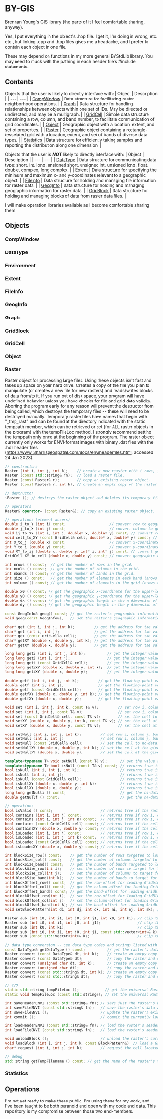 # BY-GIS
Brennan Young's GIS library (the parts of it I feel comfortable sharing, anyway).

Yes, I put everything in the object's .hpp file. I get it, I'm doing in wrong, etc. etc., but linking .cpp and .hpp files gives me a headache, and I prefer to contain each object in one file.

These may depend on functions in my more general BYStdLib library. You may need to muck with the pathing in each header file's #include statements.

## Contents

Objects that the user is likely to directly interface with:
| Object | Description |
| --- | --- |
| [CompWindow](CompWindow) | Data structure for facilitating raster neighborhood operations. |
| [Graph](Graph) | Data structure for handling relationships between objects within one set of IDs. May be directed or undirected, and may be a multigraph. |
| [GridCell](GridCell) | Simple data structure containing a row, column, and band number, to facilitate communication of grid coordinates. |
| [Object](Object) | Geographic object with a location, extent, and set of properties. |
| [Raster](Raster) | Geographic object containing a rectangle-tesselated grid with a location, extent, and set of bands of diverse data types. |
| [Statistics](Statistics) | Data structure for efficiently taking samples and reporting the distribution along one dimension. |

Objects that the user is ***NOT*** likely to directly interface with:
| Object | Description |
| --- | --- |
| [DataType](DataType) | Data structure for communicating data type: short, int, long, unsigned short, unsigned int, unsigned long, float, double, complex, long complex. |
| [Extent](Extent) | Data structure for specifying the minimum and maximum x- and y-coordinates relevant to a geographic object. |
| [FileInfo](FileInfo) | Data structure for holding and managing file information for raster data. |
| [GeogInfo](GeogInfo) | Data structure for holding and managing geographic information for raster data. |
| [GridBlock](GridBlock) | Data structure for holding and managing blocks of data from raster data files. |

I will make operation libraries available as I become comfortable sharing them.

## Objects

### CompWindow

### DataType

### Environment

### Extent

### FileInfo

### GeogInfo

### Graph

### GridBlock

### GridCell

### Object

### Raster

Raster object for processing large files. Using these objects isn't fast and takes up space on your hard drive. Creates a copy of the file you plan to manipulate (or creates a new file for new rasters) and reads/writes blocks of data from/to it. If you run out of disk space, your program will have undefined behavior unless you have checks for file and grid data validity. Aborting the program early for any reason will prevent the destructor from being called, which destroys the temporary files -- these will need to be destroyed manually. Temporary raster files have names that begin with "_tmp_rast" and can be found at the directory indicated with the static temppath member, which can be retrieved or set (for ALL raster objects in the program) with the tempFileLoc method. I strongly recommend setting the temppath only once at the beginning of the program. The raster object currently only works for ENVI-format images with binary .dat files with the .hdr header files (https://www.l3harrisgeospatial.com/docs/enviheaderfiles.html, accessed 24 Jan 2023).

```C++
// constructors
Raster (int i, int j, int k);    // create a new reaster with i rows, j columns, and k bands.
Raster (const std::string& fn);  // load a raster file.
Raster (const Raster& r);        // copy an existing raster object.
Raster (const Raster& r, int k); // create an empty copy of the raster object (same rows, columns, data type, no-data value) with k bands (minimum 1).

// destructor
~Raster (); // destroys the raster object and deletes its temporary file.

// operators
Raster& operator= (const Raster&); // copy an existing raster object.

// operations (element access)
double i_to_Y (int i) const;                    // convert row to geographic y-coordinate.
double j_to_X (int j) const;                    // convert column to geographic x-coordinate.
void ij_to_XY (int i, int j, double* x, double* y) const; // convert row and column to geographic coordinates.
void cell_to_XY (const GridCell& cell, double* x, double* y) const; // convert a GridCell object to geographic coordinates.
int X_to_j (double x) const;                    // convert x-coordinate to column.
int Y_to_i (double y) const;                    // convert y-coordinate to row.
void XY_to_ij (double x, double y, int* i, int* j) const; // convert geographic coordinates to row and column.
GridCell XY_to_cell (double x, double y) const; // convert geographic coordinates to a GridCell object.

int nrows () const;  // get the number of rows in the grid.
int ncols () const;  // get the number of columns in the grid.
int nbands () const; // get the number of bands in the grid.
int size () const;   // get the number of elements in each band (nrows x ncols).
int volume () const; // get the number of elements in the grid (nrows x ncols x nbands).

double x0 () const; // get the geographic x-coordinate for the upper-left corner of cell (0,0).
double y0 () const; // get the geographic y-coordinate for the upper-left corner of cell (0,0).
double dx () const; // get the geographic length in the x-dimension of each cell.
double dy () const; // get the geographic length in the y-dimension of each cell.

const GeogInfo& geog() const; // get the raster's geographic information in a GeogInfo object.
void geog(const GeogInfo&);   // set the raster's geographic information to a given GeogInfo object.

char* get (int i, int j, int k);         // get the address for the value at row i, column j, band k.
char* get (int i, int j);                // get the address for the value at row i, column j, band 0.
char* get (const GridCell& cell);        // get the address for the value in the given cell.
char* getXY (double x, double y, int k); // get the address for the value at the given geographic coordinates in band k.
char* getXY (double x, double y);        // get the address for the value at the given goegraphic coordinates in band 0.

long long geti (int i, int j, int k);          // get the integer value at row i, column j, band k.
long long geti (int i, int j);                 // get the integer value at row i, column j, band 0.
long long geti (const GridCell& cell);         // get the integer value in the given cell.
long long getiXY (double x, double y, int k);  // get the integer value at the given geographic coordinates in band k.
long long getiXY (double x, double y);         // get the integer value at the given geographic coordinates in band k.

double getf (int i, int j, int k);         // get the floating-point value at row i, column j, band k.
double getf (int i, int j);                // get the floating-point value at row i, column j, band 0.
double getf (const GridCell& cell);        // get the floating-point value in the given cell.
double getfXY (double x, double y, int k); // get the floating-point value at the given geographic coordinates in band k.
double getfXY (double x, double y);        // get the floating-point value at the given geographic coordinates in band k.

void set (int i, int j, int k, const T& v);         // set row i, column j, band k to the value v.
void set (int i, int j, const T& v);                // set row i, column j, band 0 to the value v.
void set (const GridCell& cell, const T& v);        // set the cell to the value v.
void setXY (double x, double y, int k, const T& v); // set the cell at the given geographic coordinates in band k to the value v.
void setXY (double x, double y, const T& v);        // set the cell at the given geographic coordinates in band 0 to the value v.

void setNull (int i, int j, int k);         // set row i, column j, band k to no-data.
void setNull (int i, int j);                // set row i, column j, band 0 to no-data.
void setNull (const GridCell& cell);        // set the cell to no-data.
void setNullXY (double x, double y, int k); // set the cell at the given geographic coordinates in band k to no-data.
void setNullXY (double x, double y);        // set the cell at the given geographic coordinates in band 0 to no-data.

template<typename T> void setNull (const T& v);      // set the value recognized as no-data to v.
template<typename T> bool isNull (const T& v) const; // returns true if the value is the no-data value.
bool isNull (int i, int j, int k);                   // returns true if row i, column j, band k is no-data.
bool isNull (int i, int j);                          // returns true if row i, column j, band 0 is no-data.
bool isNull (const GridCell& cell);                  // returns true if the cell is no-data.
bool isNullXY (double x, double y, int k);           // returns true if the cell at the given geographic coordinates in band k is no-data.
bool isNullXY (double x, double y);                  // returns true if the cell at the given geographic coordinates in band 0 is no-data.
long long getNulli () const;                         // get the no-data value as an integer.
double getNullf () const;                            // get the no-data value as a floating-point number.

// operations
bool isValid () const;                      // returns true if the raster has an open temporary file. This does not guarantee that the temporary file was created large enough.
bool contains (int i, int j) const;         // returns true if row i, column j can be found within the raster.
bool contains (int i, int j, int k) const;  // returns true if row i, column j, band k can be found within the raster.
bool contains (const GridCell& cell) const; // returns true if the cell can be found within the raster.
bool containsXY (double x, double y) const; // returns true if the cell at the given geographic coordinates can be found within the raster.
bool isLoaded (int i, int j) const;         // returns true if row i, column j is in the currently loaded GridBlock.
bool isLoaded (int i, int j, int k) const;  // returns true if row i, column j, band k is in the currently loaded GridBlock.
bool isLoaded (const GridCell& cell) const; // returns true if the cell is in the currently loaded GridBlock.
bool isLoadedXY (double x, double y) const; // returns true if the cell at the given geographic coordinates is in the currently loaded GridBlock.

int blockSize_row() const;    // get the number of rows targeted to load for a GridBlock.
int blockSize_col() const;    // get the number of columns targeted to load for a GridBlock.
int blockSize_band() const;   // get the number of bands targeted to load for a GridBlock.
void blockSize_row(int i);    // set the number of rows to target for loading Gridblocks.
void blockSize_col(int j);    // set the number of columns to target for loading GridBlocks.
void blockSize_band(int k);   // set the number of bands to target for loading GridBlocks.
int blockOffset_row() const;  // get the row-offset for loading Gridblocks.
int blockOffset_col() const;  // get the column-offset for loading Gridblocks.
int blockOffset_band() const; // get the band-offset for loading Gridblocks.
void blockOffset_row(int i);  // set the row-offset for loading GridBlocks.
void blockOffset_col(int j);  // set the column-offset for loading Gridblocks.
void blockOffset_band(int k); // set the band-offset for loading Gridblocks.
void setBlockPattern(int di, int dj, int dk, int ni, int nj, int nk); // set the GridBlock loading target to row-offset di, column-offset dj, band-offset dk with numbers of rows ni, columns nj, and bands nk.

Raster sub (int i0, int i1, int j0, int j1, int k0, int k1); // clip the raster to rows i0-i1, columns j0-j1, and bands k0-k1 (i1, j1, k1 not inclusive).
Raster sub (int i0, int i1, int j0, int j1);                 // clip the raster to rows i0-i1, columns j0-j1 with all bands (i1, j1 not inclusive).
Raster sub (int k0, int k1);                                 // clip the raster to bands k0-k1 (k1 not inclusive).
Raster sub (int i0, int i1, int j0, int j1, const std::vector<int>& k); // clip the raster to rows i0-i1, j0-j1, and bands contained in k (i1, j1 not inclusive).
Raster sub (const std::vector<int>& k);                      // clip the raster to bands contained in k.

// data type conversion -- see data type codes and strings listed with the DataType object.
const DataType& getDataType () const;          // get the raster's data type indicated in a DataType object.
Raster convert (const DataType& dt, int k);    // create an emtpy copy of the raster (same dimensions) with k bands of the specified data type.
Raster convert (const DataType& dt);           // copy the raster and convert its contents to the specified data type.
Raster convert (unsigned char dt, int k);      // create an empty copy of the raster (same dimensions) with the data type indicated with the given code.
Raster convert (unsigned char dt);             // copy the raster and convert its contents to the data type indicated with the given code.
Raster convert (const std::string& dt, int k); // create an empty copy of the raster (same dimensions) with the data type indicated with the given string.
Raster convert (const std::string& dt);        // copy the raster and convert its contents to the data type indicated with the given string.

// I/O
static std::string tempFileLoc ();            // get the universal Raster object temporary file location.
static void tempFileLoc (const std::string&); // set the universal Raster object temporary file location.

int saveHeaderENVI (const std::string& fn); // save just the raster's header file.
int saveFileENVI (const std::string& fn);   // save the raster's data and header files.
int saveFileENVI ();                        // update the raster's existing file.
int commit ();                              // commit the currently loaded GridBlock to the raster's temporary file.

int loadHeaderENVI (const std::string& fn); // load the raster's header file.
int loadFileENVI (const std::string& fn);   // load the raster's header information and data.

void unloadBlock ();                        // unload the raster's currently loaded GridBlock. This happens invisibly with get/set methods.
void loadBlock (int i, int j, int k, const BlockPattern&); // load a GridBlock targeting row i, column j, band k. This happens invisibly with get/set methods.
char* request (int i, int j, int k);        // request the cell located at row i, column j, band k. Unloads the currently loaded block if it does not contain (i,j,k), and loads the relevant block containing (i,j,k). This happens invisibly with get/set methods.

// debug
std::string getTempFilename () const; // get the name of the raster's temporary file.
```

### Statistics

## Operations

I'm not yet ready to make these public. I'm using these for my work, and I've been taught to be both paranoid and open with my code and data. This repository is my compromise between those two end-members.
